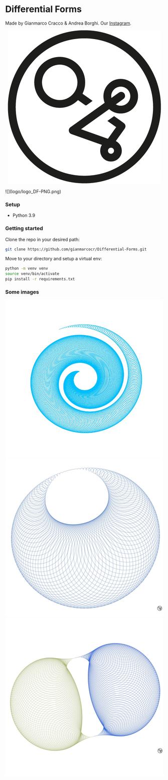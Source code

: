 # Differential Forms

Made by Gianmarco Cracco & Andrea Borghi. Our [Instagram](https://instagram.com/differentialforms?igshid=YmMyMTA2M2Y=).

<p align="center">
  <img width="489" height="489" src=logo/logo_DF-PNG.png alt="">
</p>
![](logo/logo_DF-PNG.png)

[//]: # (<img src="./Sample_imgs/sample_plot.jpg" width=""/>)
### Setup
* Python 3.9

### Getting started
Clone the repo in your desired path:
```bash
git clone https://github.com/gianmarcocr/Differential-Forms.git
```

Move to your directory and setup a virtual env:
```bash
python -m venv venv
source venv/bin/activate
pip install -r requirements.txt
```

### Some images
![](sample_img/sample_plot1.jpg)
![](sample_img/sample_plot2.jpg)
![](sample_img/sample_plot3.jpg)